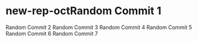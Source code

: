 # new-rep-octRandom Commit 1
Random Commit 2
Random Commit 3
Random Commit 4
Random Commit 5
Random Commit 6
Random Commit 7
